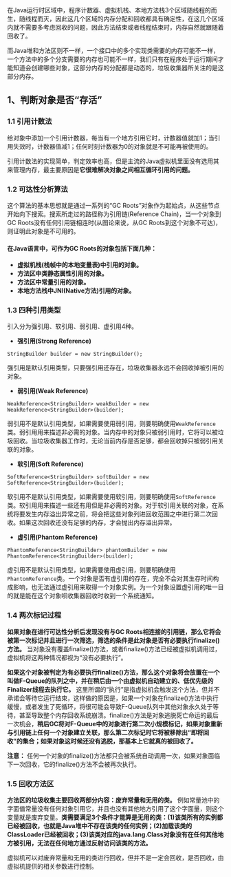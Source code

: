 在Java运行时区域中，程序计数器、虚拟机栈、本地方法栈3个区域随线程的而生，随线程而灭，因此这几个区域的内存分配和回收都具有确定性，在这几个区域内就不需要多考虑回收的问题，因此方法结束或者线程结束时，内存自然就跟随着回收了。

而Java堆和方法区则不一样，一个接口中的多个实现类需要的内存可能不一样，一个方法中的多个分支需要的内存也可能不一样，我们只有在程序处于运行期间才能知道会创建哪些对象，这部分内存的分配都是动态的，垃圾收集器所关注的是这部分内存。

## 1、判断对象是否“存活”

### 1.1 引用计数法

给对象中添加一个引用计数器，每当有一个地方引用它时，计数器值就加1；当引用失效时，计数器值减1；任何时刻计数器为0的对象就是不可能再被使用的。

引用计数法的实现简单，判定效率也高，但是主流的Java虚拟机里面没有选用其来管理内存，最主要原因是**它很难解决对象之间相互循环引用的问题。**

### 1.2 可达性分析算法

这个算法的基本思想就是通过一系列的“GC Roots”对象作为起始点，从这些节点开始向下搜索。搜索所走过的路径称为引用链(Reference Chain)，当一个对象到GC Roots没有任何引用链相连时(从图论来说，从GC Roots到这个对象不可达)，则证明此对象是不可用的。

#### 在Java语言中，可作为GC Roots的对象包括下面几种：

* **虚拟机栈(栈帧中的本地变量表)中引用的对象。**
* **方法区中类静态属性引用的对象。**
* **方法区中常量引用的对象。**
* **本地方法栈中JNI(Native方法)引用的对象。**

### 1.3 四种引用类型

引入分为强引用、软引用、弱引用、虚引用4种。

* **强引用(Strong Reference)**

`StringBuilder builder = new StringBuilder();`

强引用是默认引用类型，只要强引用还存在，垃圾收集器永远不会回收掉被引用的对象。

* **弱引用(Weak Reference)**

`WeakReference<StringBuilder> weakBuilder = new WeakReference<StringBuilder>(builder);`

弱引用不是默认引用类型，如果需要使用弱引用，则要明确使用`WeakReference`类。弱引用用来描述非必需的对象。当内存中的对象只被弱引用时，它将可以被垃圾回收。当垃圾收集器工作时，无论当前内存是否足够，都会回收掉只被弱引用关联的对象。

* **软引用(Soft Reference)**

`SoftReference<StringBuilder> softBuilder = new SoftReference<StringBuilder>(builder);`

软引用不是默认引用类型，如果需要使用软引用，则要明确使用`SoftReference`类。软引用用来描述一些还有用但是非必需的对象。对于软引用关联的对象，在系统将要发生内存溢出异常之前，将会把这些对象列进回收范围之中进行第二次回收。如果这次回收还没有足够的内存，才会抛出内存溢出异常。

* **虚引用(Phantom Reference)**

`PhantomReference<StringBuilder> phantomBuilder = new PhantomReference<StringBuilder>(builder);`

虚引用不是默认引用类型，如果需要使用虚引用，则要明确使用`PhantomReference`类。一个对象是否有虚引用的存在，完全不会对其生存时间构成影响，也无法通过虚引用来取得一个对象实例。为一个对象设置虚引用的唯一目的就是能在这个对象呗收集器回收时收到一个系统通知。

### 1.4 两次标记过程

**如果对象在进行可达性分析后发现没有与GC Roots相连接的引用链，那么它将会被第一次标记并且进行一次筛选，筛选的条件是此对象是否有必要执行finalize()方法。** 当对象没有覆盖finalize()方法，或者finalize()方法已经被虚拟机调用过，虚拟机将这两种情况都视为“没有必要执行”。

**如果这个对象被判定为有必要执行finalize()方法，那么这个对象将会放置在一个叫做F-Queue的队列之中，并在稍后由一个由虚拟机自动建立的、低优先级的Finalizer线程去执行它。** 这里所谓的“执行”是指虚拟机会触发这个方法，但并不承诺会等待它运行结束，这样做的原因是，如果一个对象在finalize()方法中执行缓慢，或者发生了死循环，将很可能会导致F-Queue队列中其他对象永久处于等待，甚至导致整个内存回收系统崩溃。finalize()方法是对象逃脱死亡命运的最后一次机会，**稍后GC将对F-Queue中的对象进行第二次小规模标记，如果对象重新与引用链上任何一个对象建立关联，那么第二次标记时它将被移除出“即将回收”的集合；如果对象这时候还没有逃脱，那基本上它就真的被回收了。**

**注意：** 任何一个对象的finalize()方法都只会被系统自动调用一次，如果对象面临下一次回收，它的finalize()方法不会被再次执行。

### 1.5 回收方法区

**方法区的垃圾收集主要回收两部分内容：废弃常量和无用的类。** 例如常量池中的字面值常量没有任何对象引用它，并且也没有其他地方引用了这个字面量，则这个变量就是废弃变量。**类需要满足3个条件才能算是无用的类：(1)该类所有的实例都已经被回收，也就是Java堆中不存在该类的任何实例；(2)加载该类的ClassLoader已经被回收；(3)该类对应的java.lang.Class对象没有在任何其他地方被引用，无法在任何地方通过反射访问该类的方法。**

虚拟机可以对废弃常量和无用的类进行回收，但并不是一定会回收，是否回收，由虚拟机提供的相关参数进行控制。


